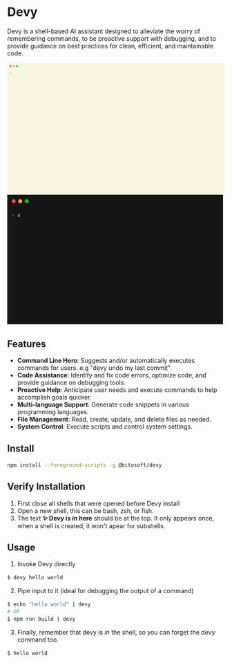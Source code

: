 # Devy

Devy is a shell-based AI assistant designed to alleviate the worry of remembering commands, to be proactive support with debugging, and to provide guidance on best practices for clean, efficient, and maintainable code.

![Screenshot](https://raw.githubusercontent.com/justiceo/console-tasks/main/src/examples/demo.gif)
![Screenshot](dist/assets/demo.gif)

## Features

- **Command Line Hero**: Suggests and/or automatically executes commands for users. e.g "devy undo my last commit".
- **Code Assistance**: Identify and fix code errors, optimize code, and provide guidance on debugging tools.
- **Proactive Help**: Anticipate user needs and execute commands to help accomplish goals quicker.
- **Multi-language Support**: Generate code snippets in various programming languages.
- **File Management**: Read, create, update, and delete files as needed.
- **System Control**: Execute scripts and control system settings.

## Install

```bash
npm install --foreground-scripts -g @bitosoft/devy
```

## Verify Installation

1. First close all shells that were opened before Devy install
2. Open a new shell, this can be bash, zsh, or fish.
3. The text **✨ Devy is _in_ here** should be at the top. It only appears once, when a shell is created, it won't apear for subshells.

## Usage

1. Invoke Devy directly

```bash
$ devy hello world
```

2. Pipe input to it (ideal for debugging the output of a command)

```bash
$ echo "hello world" | devy
# OR
$ npm run build | devy
```

3. Finally, remember that devy is _in_ the shell, so you can forget the devy command too.

```bash
$ hello world
```
